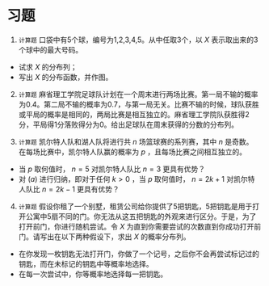 # 习题

 1. `计算题` 口袋中有5个球，编号为1,2,3,4,5。从中任取3个，以 $X$ 表示取出来的3个球中的最大号码。
- 试求 $X$ 的分布列；
- 写出 $X$ 的分布函数，并作图。

2. `计算题` 麻省理工学院足球队计划在一个周末进行两场比赛。第一局不输的概率为0.4。第二局不输的概率为0.7，与第一局无关。比赛不输的时候，球队获胜或平局的概率是相同的，两局比赛是相互独立的。麻省理工学院队获胜得2分，平局得1分落败得分为0。给出足球队在周末获得的分数的分布列。

3. `计算题` 凯尔特人队和湖人队将进行共 $n$ 场篮球赛的系列赛，其中 $n$ 是奇数。 在每场比赛中，凯尔特人队赢的概率为 $p$ ，且每场比赛之间相互独立的。
- 当 $p$ 取何值时， $n = 5$ 对凯尔特人队比 $n = 3$ 更具有优势？ 
- 对 $(a)$ 进行归纳，即对于任何 $k > 0$ ，当 $p$ 取何值时， $n = 2k+1$ 对凯尔特人队比 $n = 2k-1$ 更具有优势？

4. `计算题` 假设你租了一个别墅，租赁公司给你提供了5把钥匙，5把钥匙是用于打开公寓中5扇不同的门。你无法从这五把钥匙的外观来进行区分。于是，为了打开前门，你进行随机尝试。令 $X$ 为直到你需要尝试的次数直到你成功打开前门。请写出在以下两种假设下，求出 $X$ 的概率分布列。
- 在你发现一枚钥匙无法打开门，你做了一个记号，之后你不会再尝试标记过的钥匙，而在未标记的钥匙中等概率地选择。
- 在每一次尝试中，你等概率地选择每一把钥匙。








